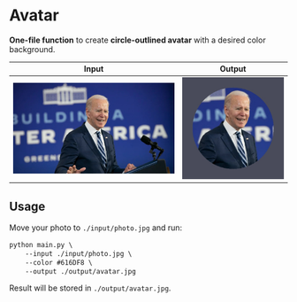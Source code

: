 # Avatar

**One-file function** to create **circle-outlined avatar** with a desired color background.

| Input | Output |
| - | - |
| ![](./input/photo.jpg) | ![](./output/avatar.jpg) |

## Usage

Move your photo to `./input/photo.jpg` and run:

```
python main.py \
    --input ./input/photo.jpg \
    --color #616DF8 \
    --output ./output/avatar.jpg
```

Result will be stored in `./output/avatar.jpg`.